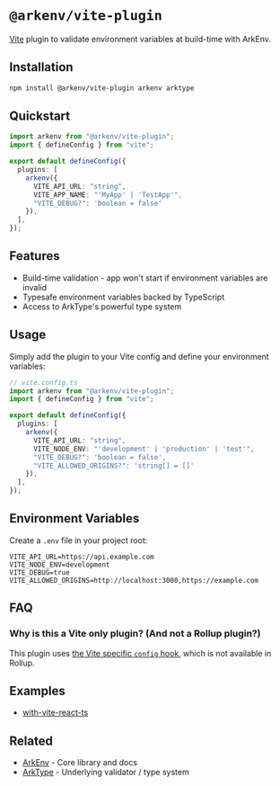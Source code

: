 # `@arkenv/vite-plugin`

[Vite](https://vite.dev/) plugin to validate environment variables at build-time with ArkEnv.

## Installation

```sh
npm install @arkenv/vite-plugin arkenv arktype
```

## Quickstart

```typescript title="vite.config.ts"
import arkenv from "@arkenv/vite-plugin";
import { defineConfig } from "vite";

export default defineConfig({
  plugins: [
    arkenv({
      VITE_API_URL: "string",
      VITE_APP_NAME: "'MyApp' | 'TestApp'",
      "VITE_DEBUG?": 'boolean = false'
    }),
  ],
});
```

## Features

- Build-time validation - app won't start if environment variables are invalid
- Typesafe environment variables backed by TypeScript
- Access to ArkType's powerful type system

## Usage

Simply add the plugin to your Vite config and define your environment variables:

```typescript
// vite.config.ts
import arkenv from "@arkenv/vite-plugin";
import { defineConfig } from "vite";

export default defineConfig({
  plugins: [
    arkenv({
      VITE_API_URL: "string",
      VITE_NODE_ENV: "'development' | 'production' | 'test'",
      "VITE_DEBUG?": 'boolean = false',
      "VITE_ALLOWED_ORIGINS?": 'string[] = []'
    }),
  ],
});
```

## Environment Variables

Create a `.env` file in your project root:

```dotenv title=".env"
VITE_API_URL=https://api.example.com
VITE_NODE_ENV=development
VITE_DEBUG=true
VITE_ALLOWED_ORIGINS=http://localhost:3000,https://example.com
```

## FAQ

### Why is this a Vite only plugin? (And not a Rollup plugin?)

This plugin uses [the Vite specific `config` hook](https://vite.dev/guide/api-plugin.html#config), which is not available in Rollup.

## Examples

* [with-vite-react-ts](https://github.com/yamcodes/arkenv/tree/main/examples/with-vite-react-ts)

## Related

- [ArkEnv](https://arkenv.js.org) - Core library and docs
- [ArkType](https://arktype.io/) - Underlying validator / type system
